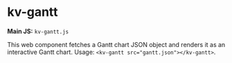# kv-gantt

**Main JS:** `kv-gantt.js`

This web component fetches a Gantt chart JSON object and renders it as an interactive Gantt chart. Usage: `<kv-gantt src="gantt.json"></kv-gantt>`.